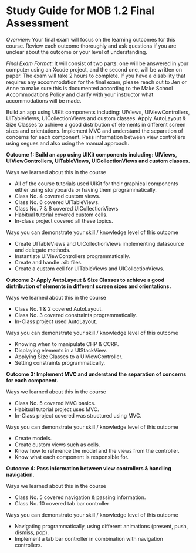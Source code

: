 # Study Guide for MOB 1.2 Final Assessment<br>

*Overview:* Your final exam will focus on the learning outcomes for this course.  Review each outcome thoroughly and ask questions if you are unclear about the outcome or your level of understanding.

*Final Exam Format:* It will consist of two parts: one will be answered in your computer using an Xcode project, and the second one, will be written on paper. The exam will take 2 hours to complete.  If you have a disability that requires any accommodation for the final exam, please reach out to Jen or Anne to make sure this is documented according to the Make School Accommodations Policy and clarify with your instructor what accommodations will be made.

Build an app using UIKit components including: UIViews, UIViewControllers, UITableViews, UICollectionViews and custom classes.
Apply AutoLayout & Size Classes to achieve a good distribution of elements in different screen sizes and orientations.
Implement MVC and understand the separation of concerns for each component.
Pass information between view controllers using segues and also using the manual approach.


**Outcome 1: Build an app using UIKit components including: UIViews, UIViewControllers, UITableViews, UICollectionViews and custom classes.**

Ways we learned about this in the course
- All of the course tutorials used UIKit for their graphical components either using storyboards or having them programmatically.
- Class No. 4 covered custom views.
- Class No. 6 covered UITableViews.
- Class No. 7 & 8 covered UICollectionViews
- Habitual tutorial covered custom cells.
- In-class project covered all these topics.

Ways you can demonstrate your skill / knowledge level of this outcome
- Create UITableViews and UICollectionViews implementing datasource and delegate methods.
- Instantiate UIViewControllers programmatically.
- Create and handle .xib files.
- Create a custom cell for UITableViews and UICollectionViews.


**Outcome 2: Apply AutoLayout & Size Classes to achieve a good distribution of elements in different screen sizes and orientations.**

Ways we learned about this in the course
- Class No. 1 & 2 covered AutoLayout.
- Class No. 3 covered constraints programmatically.
- In-Class project used AutoLayout.

Ways you can demonstrate your skill / knowledge level of this outcome
- Knowing when to manipulate CHP & CCRP.
- Displaying elements in a UIStackView.
- Applying Size Classes to a UIViewController.
- Setting constraints programmatically.

**Outcome 3: Implement MVC and understand the separation of concerns for each component.**

Ways we learned about this in the course
- Class No. 5  covered MVC basics.
- Habitual tutorial project uses MVC.
- In-Class project covered was structured using MVC.

Ways you can demonstrate your skill / knowledge level of this outcome
- Create models.
- Create custom views such as cells.
- Know how to reference the model and the views from the controller.
- Know what each component is responsible for.

**Outcome 4: Pass information between view controllers & handling navigation.**

Ways we learned about this in the course
- Class No. 5 covered navigation & passing information.
- Class No. 10 covered tab bar controller

Ways you can demonstrate your skill / knowledge level of this outcome
- Navigating programmatically, using different animations (present, push, dismiss, pop).
- Implement a tab bar controller in combination with navigation controllers.
